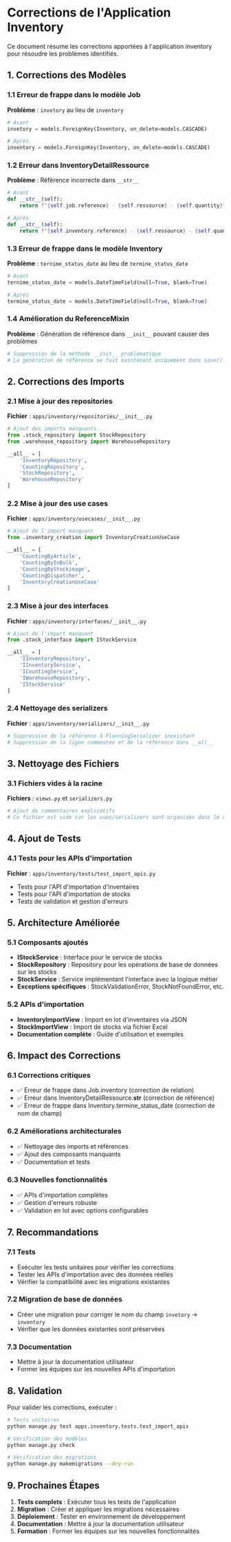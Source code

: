 # Corrections de l'Application Inventory

Ce document résume les corrections apportées à l'application inventory pour résoudre les problèmes identifiés.

## 1. Corrections des Modèles

### 1.1 Erreur de frappe dans le modèle Job
**Problème** : `invetory` au lieu de `inventory`
```python
# Avant
invetory = models.ForeignKey(Inventory, on_delete=models.CASCADE)

# Après
inventory = models.ForeignKey(Inventory, on_delete=models.CASCADE)
```

### 1.2 Erreur dans InventoryDetailRessource
**Problème** : Référence incorrecte dans `__str__`
```python
# Avant
def __str__(self):
    return f"{self.job.reference} - {self.ressource} - {self.quantity}"

# Après
def __str__(self):
    return f"{self.inventory.reference} - {self.ressource} - {self.quantity}"
```

### 1.3 Erreur de frappe dans le modèle Inventory
**Problème** : `ternime_status_date` au lieu de `termine_status_date`
```python
# Avant
ternime_status_date = models.DateTimeField(null=True, blank=True)

# Après
termine_status_date = models.DateTimeField(null=True, blank=True)
```

### 1.4 Amélioration du ReferenceMixin
**Problème** : Génération de référence dans `__init__` pouvant causer des problèmes
```python
# Suppression de la méthode __init__ problématique
# La génération de référence se fait maintenant uniquement dans save()
```

## 2. Corrections des Imports

### 2.1 Mise à jour des repositories
**Fichier** : `apps/inventory/repositories/__init__.py`
```python
# Ajout des imports manquants
from .stock_repository import StockRepository
from .warehouse_repository import WarehouseRepository

__all__ = [
    'InventoryRepository', 
    'CountingRepository',
    'StockRepository',
    'WarehouseRepository'
]
```

### 2.2 Mise à jour des use cases
**Fichier** : `apps/inventory/usecases/__init__.py`
```python
# Ajout de l'import manquant
from .inventory_creation import InventoryCreationUseCase

__all__ = [
    'CountingByArticle',
    'CountingByInBulk', 
    'CountingByStockimage',
    'CountingDispatcher',
    'InventoryCreationUseCase'
]
```

### 2.3 Mise à jour des interfaces
**Fichier** : `apps/inventory/interfaces/__init__.py`
```python
# Ajout de l'import manquant
from .stock_interface import IStockService

__all__ = [
    'IInventoryRepository',
    'IInventoryService',
    'ICountingService',
    'IWarehouseRepository',
    'IStockService'
]
```

### 2.4 Nettoyage des serializers
**Fichier** : `apps/inventory/serializers/__init__.py`
```python
# Suppression de la référence à PlanningSerializer inexistant
# Suppression de la ligne commentée et de la référence dans __all__
```

## 3. Nettoyage des Fichiers

### 3.1 Fichiers vides à la racine
**Fichiers** : `views.py` et `serializers.py`
```python
# Ajout de commentaires explicatifs
# Ce fichier est vide car les vues/serializers sont organisés dans le dossier views/serializers/
```

## 4. Ajout de Tests

### 4.1 Tests pour les APIs d'importation
**Fichier** : `apps/inventory/tests/test_import_apis.py`
- Tests pour l'API d'importation d'inventaires
- Tests pour l'API d'importation de stocks
- Tests de validation et gestion d'erreurs

## 5. Architecture Améliorée

### 5.1 Composants ajoutés
- **IStockService** : Interface pour le service de stocks
- **StockRepository** : Repository pour les opérations de base de données sur les stocks
- **StockService** : Service implémentant l'interface avec la logique métier
- **Exceptions spécifiques** : StockValidationError, StockNotFoundError, etc.

### 5.2 APIs d'importation
- **InventoryImportView** : Import en lot d'inventaires via JSON
- **StockImportView** : Import de stocks via fichier Excel
- **Documentation complète** : Guide d'utilisation et exemples

## 6. Impact des Corrections

### 6.1 Corrections critiques
- ✅ Erreur de frappe dans Job.inventory (correction de relation)
- ✅ Erreur dans InventoryDetailRessource.__str__ (correction de référence)
- ✅ Erreur de frappe dans Inventory.termine_status_date (correction de nom de champ)

### 6.2 Améliorations architecturales
- ✅ Nettoyage des imports et références
- ✅ Ajout des composants manquants
- ✅ Documentation et tests

### 6.3 Nouvelles fonctionnalités
- ✅ APIs d'importation complètes
- ✅ Gestion d'erreurs robuste
- ✅ Validation en lot avec options configurables

## 7. Recommandations

### 7.1 Tests
- Exécuter les tests unitaires pour vérifier les corrections
- Tester les APIs d'importation avec des données réelles
- Vérifier la compatibilité avec les migrations existantes

### 7.2 Migration de base de données
- Créer une migration pour corriger le nom du champ `invetory` → `inventory`
- Vérifier que les données existantes sont préservées

### 7.3 Documentation
- Mettre à jour la documentation utilisateur
- Former les équipes sur les nouvelles APIs d'importation

## 8. Validation

Pour valider les corrections, exécuter :

```bash
# Tests unitaires
python manage.py test apps.inventory.tests.test_import_apis

# Vérification des modèles
python manage.py check

# Vérification des migrations
python manage.py makemigrations --dry-run
```

## 9. Prochaines Étapes

1. **Tests complets** : Exécuter tous les tests de l'application
2. **Migration** : Créer et appliquer les migrations nécessaires
3. **Déploiement** : Tester en environnement de développement
4. **Documentation** : Mettre à jour la documentation utilisateur
5. **Formation** : Former les équipes sur les nouvelles fonctionnalités 